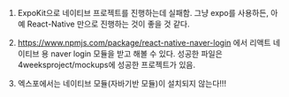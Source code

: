 

1. ExpoKit으로 네이티브 프로젝트를 진행하는데 실패함.
   그냥 expo를 사용하든, 아예 React-Native 만으로 진행하는 것이 좋을 것 같다.

2. https://www.npmjs.com/package/react-native-naver-login
   에서 리액트 네이티브 용 naver login 모듈을 받고 해볼 수 있다.
   성공한 파일은 4weeksproject/mockups에 성공한 프로젝트가 있음.
   
3. 엑스포에서는 네이티브 모듈(자바기반 모듈)이 설치되지 않는다!!!